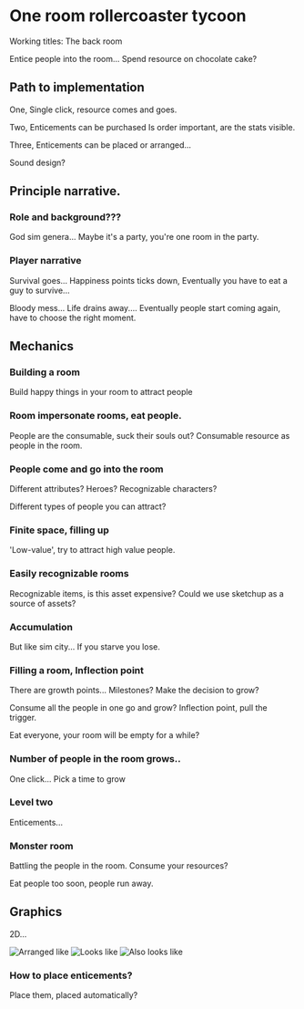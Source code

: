 
# One room rollercoaster tycoon
Working titles:
The back room

Entice people into the room...
Spend resource on chocolate cake?

## Path to implementation

One, Single click, resource comes and goes.

Two, Enticements can be purchased
Is order important, are the stats visible.

Three, Enticements can be placed or arranged...

Sound design? 

## Principle narrative.

### Role and background???
God sim genera...
Maybe it's a party, you're one room in the party.

### Player narrative
Survival goes...   Happiness points ticks down,
Eventually you have to eat a guy to survive...

Bloody mess... Life drains away....
Eventually people start coming again, have to choose the right moment.

## Mechanics
### Building a room
Build happy things in your room to attract people

### Room impersonate rooms, eat people.
People are the consumable, suck their souls out?
Consumable resource as people in the room.

### People come and go into the room
Different attributes?
Heroes?
Recognizable characters?

Different types of people you can attract?

### Finite space, filling up
'Low-value', try to attract high value people.

### Easily recognizable rooms
Recognizable items, is this asset expensive?
Could we use sketchup as a source of assets?

### Accumulation
But like sim city... If you starve you lose.

### Filling a room, Inflection point
There are growth points...
Milestones?
Make the decision to grow?

Consume all the people in one go and grow?
Inflection point, pull the trigger.

Eat everyone, your room will be empty for a while?

### Number of people in the room grows..
One click...
Pick a time to grow

### Level two
Enticements...

### Monster room
Battling the people in the room.
Consume your resources?

Eat people too soon, people run away.

## Graphics
2D... 

![Arranged like](http://www.hardcoregaming101.net/recettear/recettear-5.jpg)
![Looks like](https://thumbs.candybanana.com/kRTdVAhRimRGq9HgvDgNB4428Ko=/755x425/https://s.candybanana.com/images/92e0/super_meat_boy_the_game.jpg)
![Also looks like](http://assets.vg247.com/current//2015/11/the_binding_of_isaac.jpg)

### How to place enticements?
Place them, placed automatically?
